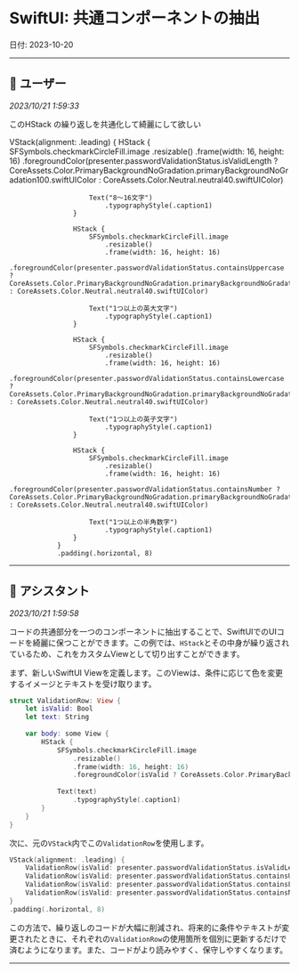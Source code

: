 # SwiftUI: 共通コンポーネントの抽出

日付: 2023-10-20

---

## 👤 ユーザー
*2023/10/21 1:59:33*

このHStack の繰り返しを共通化して綺麗にして欲しい

VStack(alignment: .leading) {
                    HStack {
                        SFSymbols.checkmarkCircleFill.image
                            .resizable()
                            .frame(width: 16, height: 16)
                            .foregroundColor(presenter.passwordValidationStatus.isValidLength ? CoreAssets.Color.PrimaryBackgroundNoGradation.primaryBackgroundNoGradation100.swiftUIColor : CoreAssets.Color.Neutral.neutral40.swiftUIColor)
                        
                        Text("8〜16文字")
                            .typographyStyle(.caption1)
                    }
                    
                    HStack {
                        SFSymbols.checkmarkCircleFill.image
                            .resizable()
                            .frame(width: 16, height: 16)
                            .foregroundColor(presenter.passwordValidationStatus.containsUppercase ? CoreAssets.Color.PrimaryBackgroundNoGradation.primaryBackgroundNoGradation100.swiftUIColor : CoreAssets.Color.Neutral.neutral40.swiftUIColor)
                        
                        Text("1つ以上の英大文字")
                            .typographyStyle(.caption1)
                    }
                    
                    HStack {
                        SFSymbols.checkmarkCircleFill.image
                            .resizable()
                            .frame(width: 16, height: 16)
                            .foregroundColor(presenter.passwordValidationStatus.containsLowercase ? CoreAssets.Color.PrimaryBackgroundNoGradation.primaryBackgroundNoGradation100.swiftUIColor : CoreAssets.Color.Neutral.neutral40.swiftUIColor)
                        
                        Text("1つ以上の英子文字")
                            .typographyStyle(.caption1)
                    }
                    
                    HStack {
                        SFSymbols.checkmarkCircleFill.image
                            .resizable()
                            .frame(width: 16, height: 16)
                            .foregroundColor(presenter.passwordValidationStatus.containsNumber ? CoreAssets.Color.PrimaryBackgroundNoGradation.primaryBackgroundNoGradation100.swiftUIColor : CoreAssets.Color.Neutral.neutral40.swiftUIColor)
                        
                        Text("1つ以上の半角数字")
                            .typographyStyle(.caption1)
                    }
                }
                .padding(.horizontal, 8)

---

## 🤖 アシスタント
*2023/10/21 1:59:58*

コードの共通部分を一つのコンポーネントに抽出することで、SwiftUIでのUIコードを綺麗に保つことができます。この例では、`HStack`とその中身が繰り返されているため、これをカスタムViewとして切り出すことができます。

まず、新しいSwiftUI Viewを定義します。このViewは、条件に応じて色を変更するイメージとテキストを受け取ります。

```swift
struct ValidationRow: View {
    let isValid: Bool
    let text: String
    
    var body: some View {
        HStack {
            SFSymbols.checkmarkCircleFill.image
                .resizable()
                .frame(width: 16, height: 16)
                .foregroundColor(isValid ? CoreAssets.Color.PrimaryBackgroundNoGradation.primaryBackgroundNoGradation100.swiftUIColor : CoreAssets.Color.Neutral.neutral40.swiftUIColor)
            
            Text(text)
                .typographyStyle(.caption1)
        }
    }
}
```

次に、元の`VStack`内でこの`ValidationRow`を使用します。

```swift
VStack(alignment: .leading) {
    ValidationRow(isValid: presenter.passwordValidationStatus.isValidLength, text: "8〜16文字")
    ValidationRow(isValid: presenter.passwordValidationStatus.containsUppercase, text: "1つ以上の英大文字")
    ValidationRow(isValid: presenter.passwordValidationStatus.containsLowercase, text: "1つ以上の英子文字")
    ValidationRow(isValid: presenter.passwordValidationStatus.containsNumber, text: "1つ以上の半角数字")
}
.padding(.horizontal, 8)
```

この方法で、繰り返しのコードが大幅に削減され、将来的に条件やテキストが変更されたときに、それぞれの`ValidationRow`の使用箇所を個別に更新するだけで済むようになります。また、コードがより読みやすく、保守しやすくなります。

---
